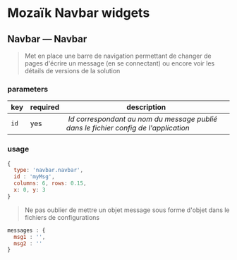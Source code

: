 # Mozaïk Navbar widgets

##  Navbar — Navbar

> Met en place une barre de navigation permettant de changer de pages d'écrire un message (en se connectant) ou encore voir les détails de versions de la solution

### parameters

key        | required | description
-----------|----------|----------------------------------------------------
`id`       | yes      | *Id correspondant au nom du message publié dans le fichier config de l'application*


### usage

```javascript
{
  type: 'navbar.navbar',
  id : 'myMsg',
  columns: 6, rows: 0.15,
  x: 0, y: 3
}
```

> Ne pas oublier de mettre un objet message sous forme d'objet dans le fichiers de configurations

```javascript
messages : {
  msg1 : '',
  msg2 : ''
}
```
